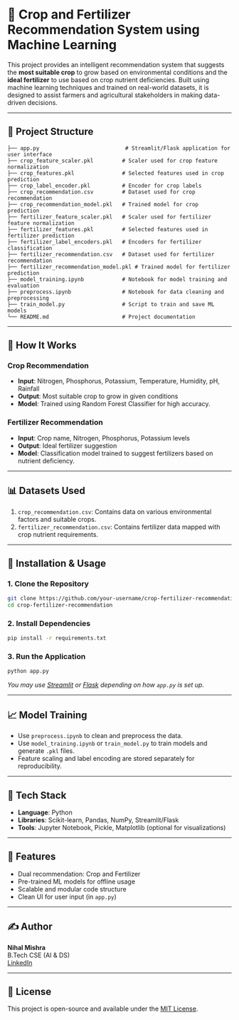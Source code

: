 # 🌾 Crop and Fertilizer Recommendation System using Machine Learning

This project provides an intelligent recommendation system that suggests the **most suitable crop** to grow based on environmental conditions and the **ideal fertilizer** to use based on crop nutrient deficiencies. Built using machine learning techniques and trained on real-world datasets, it is designed to assist farmers and agricultural stakeholders in making data-driven decisions.

---

## 📁 Project Structure

```
├── app.py                           # Streamlit/Flask application for user interface
├── crop_feature_scaler.pkl         # Scaler used for crop feature normalization
├── crop_features.pkl               # Selected features used in crop prediction
├── crop_label_encoder.pkl          # Encoder for crop labels
├── crop_recommendation.csv         # Dataset used for crop recommendation
├── crop_recommendation_model.pkl   # Trained model for crop prediction
├── fertilizer_feature_scaler.pkl   # Scaler used for fertilizer feature normalization
├── fertilizer_features.pkl         # Selected features used in fertilizer prediction
├── fertilizer_label_encoders.pkl   # Encoders for fertilizer classification
├── fertilizer_recommendation.csv   # Dataset used for fertilizer recommendation
├── fertilizer_recommendation_model.pkl # Trained model for fertilizer prediction
├── model_training.ipynb            # Notebook for model training and evaluation
├── preprocess.ipynb                # Notebook for data cleaning and preprocessing
├── train_model.py                  # Script to train and save ML models
└── README.md                       # Project documentation
```

---

## 🚀 How It Works

### Crop Recommendation
- **Input**: Nitrogen, Phosphorus, Potassium, Temperature, Humidity, pH, Rainfall  
- **Output**: Most suitable crop to grow in given conditions  
- **Model**: Trained using Random Forest Classifier for high accuracy.

### Fertilizer Recommendation
- **Input**: Crop name, Nitrogen, Phosphorus, Potassium levels  
- **Output**: Ideal fertilizer suggestion  
- **Model**: Classification model trained to suggest fertilizers based on nutrient deficiency.

---

## 📊 Datasets Used

1. `crop_recommendation.csv`: Contains data on various environmental factors and suitable crops.
2. `fertilizer_recommendation.csv`: Contains fertilizer data mapped with crop nutrient requirements.

---

## 🔧 Installation & Usage

### 1. Clone the Repository
```bash
git clone https://github.com/your-username/crop-fertilizer-recommendation.git
cd crop-fertilizer-recommendation
```

### 2. Install Dependencies
```bash
pip install -r requirements.txt
```

### 3. Run the Application
```bash
python app.py
```

*You may use [Streamlit](https://streamlit.io/) or [Flask](https://flask.palletsprojects.com/) depending on how `app.py` is set up.*

---

## 📈 Model Training

- Use `preprocess.ipynb` to clean and preprocess the data.
- Use `model_training.ipynb` or `train_model.py` to train models and generate `.pkl` files.
- Feature scaling and label encoding are stored separately for reproducibility.

---

## 🧠 Tech Stack

- **Language**: Python  
- **Libraries**: Scikit-learn, Pandas, NumPy, Streamlit/Flask  
- **Tools**: Jupyter Notebook, Pickle, Matplotlib (optional for visualizations)

---

## 📌 Features

- Dual recommendation: Crop and Fertilizer
- Pre-trained ML models for offline usage
- Scalable and modular code structure
- Clean UI for user input (in `app.py`)

---

## ✍️ Author

**Nihal Mishra**  
B.Tech CSE (AI & DS)  
[LinkedIn](https://www.linkedin.com/in/nihalmishraofficial)

---

## 📜 License

This project is open-source and available under the [MIT License](LICENSE).
